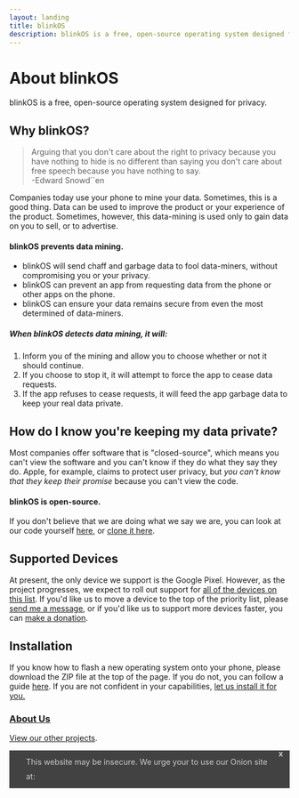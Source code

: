 ```yaml
---
layout: landing
title: blinkOS
description: blinkOS is a free, open-source operating system designed for privacy.
---
```

# About blinkOS

blinkOS is a free, open-source operating system designed for privacy. 

## Why blinkOS?

> Arguing that you don't care about the right to privacy because you have nothing to hide is no different than saying you don't care about free speech because you have nothing to say.  
> -Edward Snowd``en

Companies today use your phone to mine your data. Sometimes, this is a good thing. Data can
be used to improve the product or your experience of the product. Sometimes, however, this
data-mining is used only to gain data on you to sell, or to advertise.

#### blinkOS prevents data mining.

*   blinkOS will send chaff and garbage data to fool data-miners, without compromising you or your privacy.
*   blinkOS can prevent an app from requesting data from the phone or other apps on the phone.
*   blinkOS can ensure your data remains secure from even the most determined of data-miners.

##### When blinkOS detects data mining, it will:

1.  Inform you of the mining and allow you to choose whether or not it should continue.
2.  If you choose to stop it, it will attempt to force the app to cease data requests.
3.  If the app refuses to cease requests, it will feed the app garbage data to keep your real data private.

## How do I know you're keeping my data private?

Most companies offer software that is "closed-source", which means you can't view the software
and you can't know if they do what they say they do. Apple, for example, claims to protect
user privacy, but *you can't know that they keep their promise* because you can't view the code.

#### blinkOS is open-source.

If you don't believe that we are doing what we say we are, you can look at our code yourself
[here](http://147.253.39.57:8080), or [clone it here](Cloning.md).



## Supported Devices

At present, the only device we support is the Google Pixel. However, as the project progresses, we expect to roll
out support for [all of the devices on this list](https://wiki.lineageos.org/devices/). If you'd like us to move
a device to the top of the priority list, please [send me a message](mailto:cam-o-man@Live.com), or if you'd like
us to support more devices faster, you can [make a donation](donations.md).

## Installation

If you know how to flash a new operating system onto your phone, please download the ZIP file at the top of the page.
If you do not, you can follow a guide [here](https://lifehacker.com/how-to-flash-a-rom-to-your-android-phone-30885281).
If you are not confident in your capabilities, [let us install it for you.](flashingBlink.md)

### [About Us](hackSugar.md)

[View our other projects](products.md).

<div id="cookieConsent" style="background-color: rgba(20,20,20,0.8);
                                   min-height: 26px;
                                   font-size: 14px;
                                   color: #ccc;
                                   line-height: 26px;
                                   padding: 8px 0 8px 30px;
                                   font-family: "Trebuchet MS",Helvetica,sans-serif;
                                   position: fixed;
                                   bottom: 0;
                                   left: 0;
                                   right: 0;
                                   display: none;
                                   z-index: 9999;">
    <div id="closeCookieConsent" style="float: right;
                                            display: inline-block;
                                            cursor: pointer;
                                            height: 20px;
                                            width: 20px;
                                            margin: -15px 0 0 0;
                                            font-weight: bold;">x</div>
    This website may be insecure. We urge your to use our Onion site at: 
</div>
